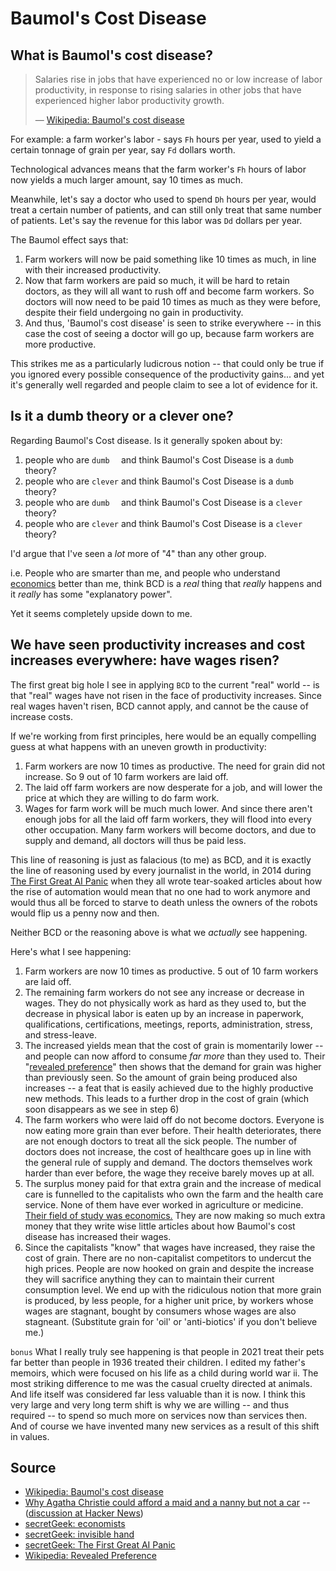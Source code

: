 # Baumol's Cost Disease

## What is Baumol's cost disease?

> Salaries rise in jobs that have experienced no or low increase of labor productivity, in response to rising salaries in other jobs that have experienced higher labor productivity growth.
>
> &mdash; [Wikipedia: Baumol's cost disease](https://en.wikipedia.org/wiki/Baumol%27s_cost_disease)

For example: a farm worker's labor - says `Fh` hours per year, used to yield a certain tonnage of grain per year, say `Fd` dollars worth.

Technological advances means that the farm worker's `Fh` hours of labor now yields a much larger amount, say 10 times as much.

Meanwhile, let's say a doctor who used to spend `Dh` hours per year, would treat a certain number of patients, and can still only treat that same number of patients. Let's say the revenue for this labor was `Dd` dollars per year.

The Baumol effect says that:

1. Farm workers will now be paid something like 10 times as much, in line with their increased productivity.
2. Now that farm workers are paid so much, it will be hard to retain doctors, as they will all want to rush off and become farm workers. So doctors will now need to be paid 10 times as much as they were before, despite their field undergoing no gain in productivity.
3. And thus, 'Baumol's cost disease' is seen to strike everywhere -- in this case the cost of seeing a doctor will go up, because farm workers are more productive.

This strikes me as a particularly ludicrous notion -- that could only be true if you ignored every possible consequence of the productivity gains... and yet it's generally well regarded and people claim to see a lot of evidence for it.

## Is it a dumb theory or a clever one?

Regarding Baumol's Cost disease. Is it generally spoken about by:

1. people who are `dumb  ` and think Baumol's Cost Disease is a `dumb  ` theory?
2. people who are `clever` and think Baumol's Cost Disease is a `dumb  ` theory?
3. people who are `dumb  ` and think Baumol's Cost Disease is a `clever` theory?
4. people who are `clever` and think Baumol's Cost Disease is a `clever` theory?

I'd argue that I've seen a *lot* more of "4" than any other group.

i.e. People who are smarter than me, and people who understand [economics](https://wiki.secretgeek.net/economists) better than me, think BCD is a *real* thing that *really* happens and it *really* has some "explanatory power".

Yet it seems completely upside down to me.

## We have seen productivity increases and cost increases everywhere: have wages risen?

The first great big hole I see in applying `BCD` to the current "real" world -- is that "real" wages have not risen in the face of productivity increases. Since real wages haven't risen, BCD cannot apply, and cannot be the cause of increase costs.

If we're working from first principles, here would be an equally compelling guess at what happens with an uneven growth in productivity:

1. Farm workers are now 10 times as productive. The need for grain did not increase. So 9 out of 10 farm workers are laid off.
2. The laid off farm workers are now desperate for a job, and will lower the price at which they are willing to do farm work.
3. Wages for farm work will be much much lower. And since there aren't enough jobs for all the laid off farm workers, they will flood into every other occupation. Many farm workers will become doctors, and due to supply and demand, all doctors will thus be paid less.

This line of reasoning is just as falacious (to me) as BCD, and it is exactly the line of reasoning used by every journalist in the world, in 2014 during [The First Great AI Panic](https://wiki.secretgeek.net/ai-panic) when they all wrote tear-soaked articles about how the rise of automation would mean that no one had to work anymore and would thus all be forced to starve to death unless the owners of the robots would flip us a penny now and then.

Neither BCD or the reasoning above is what we *actually* see happening.

Here's what I see happening:

1. Farm workers are now 10 times as productive. 5 out of 10 farm workers are laid off. 
2. The remaining farm workers do not see any increase or decrease in wages. They do not physically work as hard as they used to, but the decrease in physical labor is eaten up by an increase in paperwork, qualifications, certifications, meetings, reports, administration, stress, and stress-leave.
3. The increased yields mean that the cost of grain is momentarily lower -- and people can now afford to consume *far more* than they used to. Their "[revealed preference](https://en.wikipedia.org/wiki/Revealed_preference)" then shows that the demand for grain was higher than previously seen. So the amount of grain being produced also increases -- a feat that is easily achieved due to the highly productive new methods. This leads to a further drop in the cost of grain (which soon disappears as we see in step 6)
4. The farm workers who were laid off do not become doctors. Everyone is now eating more grain than ever before. Their health deteriorates, there are not enough doctors to treat all the sick people. The number of doctors does not increase, the cost of healthcare goes up in line with the general rule of supply and demand. The doctors themselves work harder than ever before, the wage they receive barely moves up at all.
5. The surplus money paid for that extra grain and the increase of medical care is funnelled to the capitalists who own the farm and the health care service. None of them have ever worked in agriculture or medicine. [Their field of study was economics.](https://wiki.secretgeek.net/economists) They are now making so much extra money that they write wise little articles about how Baumol's cost disease has increased their wages.
6. Since the capitalists "know" that wages have increased, they raise the cost of grain. There are no non-capitalist competitors to undercut the high prices. People are now hooked on grain and despite the increase they will sacrifice anything they can to maintain their current consumption level. We end up with the ridiculous notion that more grain is produced, by less people, for a higher unit price, by workers whose wages are stagnant, bought by consumers whose wages are also stagneant. (Substitute grain for 'oil' or 'anti-biotics' if you don't believe me.)


`bonus` What I really truly see happening is that people in 2021 treat their pets far better than people in 1936 treated their children. I edited my father's memoirs, which were focused on his life as a child during world war ii. The most striking difference to me was the casual cruelty directed at animals. And life itself was considered far less valuable than it is now. I think this very large and very long term shift is why we are willing -- and thus required -- to spend so much more on services now than services then. And of course we have invented many new services as a result of this shift in values.

## Source

- [Wikipedia: Baumol's cost disease](https://en.wikipedia.org/wiki/Baumol%27s_cost_disease)
- [Why Agatha Christie could afford a maid and a nanny but not a car](https://fullstackeconomics.com/why-agatha-christie-could-afford-a-maid-and-a-nanny-but-not-a-car/) -- ([discussion at Hacker News](https://news.ycombinator.com/item?id=30080523))
- [secretGeek: economists](https://wiki.secretgeek.net/economists)
- [secretGeek: invisible hand](https://wiki.secretgeek.net/invisible-hand)
- [secretGeek: The First Great AI Panic](https://wiki.secretgeek.net/ai-panic)
- [Wikipedia: Revealed Preference](https://en.wikipedia.org/wiki/Revealed_preference)

